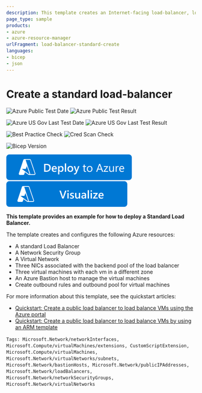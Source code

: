 ```yaml
---
description: This template creates an Internet-facing load-balancer, load balancing rules, and three VMs for the backend pool with each VM in a redundant zone.
page_type: sample
products:
- azure
- azure-resource-manager
urlFragment: load-balancer-standard-create
languages:
- bicep
- json
---
```

# Create a standard load-balancer

![Azure Public Test Date](https://azurequickstartsservice.blob.core.windows.net/badges/quickstarts/microsoft.network/load-balancer-standard-create/PublicLastTestDate.svg)
![Azure Public Test Result](https://azurequickstartsservice.blob.core.windows.net/badges/quickstarts/microsoft.network/load-balancer-standard-create/PublicDeployment.svg)

![Azure US Gov Last Test Date](https://azurequickstartsservice.blob.core.windows.net/badges/quickstarts/microsoft.network/load-balancer-standard-create/FairfaxLastTestDate.svg)
![Azure US Gov Last Test Result](https://azurequickstartsservice.blob.core.windows.net/badges/quickstarts/microsoft.network/load-balancer-standard-create/FairfaxDeployment.svg)

![Best Practice Check](https://azurequickstartsservice.blob.core.windows.net/badges/quickstarts/microsoft.network/load-balancer-standard-create/BestPracticeResult.svg)
![Cred Scan Check](https://azurequickstartsservice.blob.core.windows.net/badges/quickstarts/microsoft.network/load-balancer-standard-create/CredScanResult.svg)

![Bicep Version](https://azurequickstartsservice.blob.core.windows.net/badges/quickstarts/microsoft.network/load-balancer-standard-create/BicepVersion.svg)

[![Deploy To Azure](https://raw.githubusercontent.com/Azure/azure-quickstart-templates/master/1-CONTRIBUTION-GUIDE/images/deploytoazure.svg?sanitize=true)](https://portal.azure.com/#create/Microsoft.Template/uri/https%3A%2F%2Fraw.githubusercontent.com%2FAzure%2Fazure-quickstart-templates%2Fmaster%2Fquickstarts%2Fmicrosoft.network%2Fload-balancer-standard-create%2Fazuredeploy.json)
[![Visualize](https://raw.githubusercontent.com/Azure/azure-quickstart-templates/master/1-CONTRIBUTION-GUIDE/images/visualizebutton.svg?sanitize=true)](http://armviz.io/#/?load=https%3A%2F%2Fraw.githubusercontent.com%2FAzure%2Fazure-quickstart-templates%2Fmaster%2Fquickstarts%2Fmicrosoft.network%2Fload-balancer-standard-create%2Fazuredeploy.json)

**This template provides an example for how to deploy a Standard Load Balancer.**

The template creates and configures the following Azure resources:

- A standard Load Balancer
- A Network Security Group
- A Virtual Network
- Three NICs associated with the backend pool of the load balancer
- Three virtual machines with each vm in a different zone
- An Azure Bastion host to manage the virtual machines
- Create outbound rules and outbound pool for virtual machines

For more information about this template, see the quickstart articles:

- [Quickstart: Create a public load balancer to load balance VMs using the Azure portal](https://docs.microsoft.com/azure/load-balancer/quickstart-load-balancer-standard-public-portal)
- [Quickstart: Create a public load balancer to load balance VMs by using an ARM template](https://docs.microsoft.com/azure/load-balancer/quickstart-load-balancer-standard-public-template)

`Tags: Microsoft.Network/networkInterfaces, Microsoft.Compute/virtualMachines/extensions, CustomScriptExtension, Microsoft.Compute/virtualMachines, Microsoft.Network/virtualNetworks/subnets, Microsoft.Network/bastionHosts, Microsoft.Network/publicIPAddresses, Microsoft.Network/loadBalancers, Microsoft.Network/networkSecurityGroups, Microsoft.Network/virtualNetworks`
